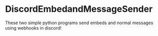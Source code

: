 # DiscordEmbedandMessageSender
These two simple python programs send embeds and normal messages using webhooks in discord!
